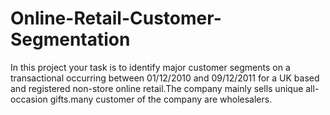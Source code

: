 # Online-Retail-Customer-Segmentation
In this project your task is to identify major customer segments on a transactional occurring  between 01/12/2010 and 09/12/2011 for a UK based and registered non-store online retail.The company mainly sells unique all-occasion gifts.many customer of the company are wholesalers.

